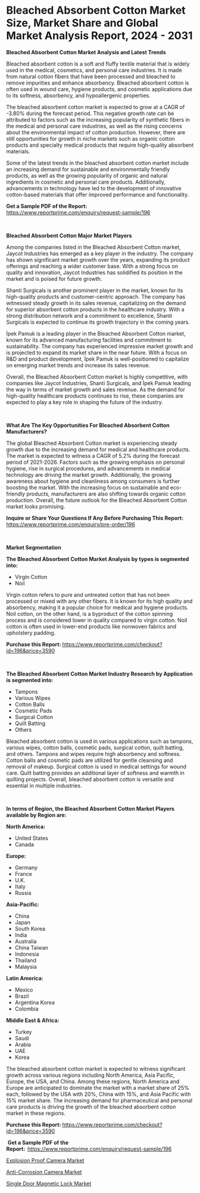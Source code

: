 <p><h1>Bleached Absorbent Cotton Market Size, Market Share and Global Market Analysis Report, 2024 - 2031</h1></p><p><strong>Bleached Absorbent Cotton Market Analysis and Latest Trends</strong></p>
<p><p>Bleached absorbent cotton is a soft and fluffy textile material that is widely used in the medical, cosmetics, and personal care industries. It is made from natural cotton fibers that have been processed and bleached to remove impurities and enhance absorbency. Bleached absorbent cotton is often used in wound care, hygiene products, and cosmetic applications due to its softness, absorbency, and hypoallergenic properties.</p><p>The bleached absorbent cotton market is expected to grow at a CAGR of -3.80% during the forecast period. This negative growth rate can be attributed to factors such as the increasing popularity of synthetic fibers in the medical and personal care industries, as well as the rising concerns about the environmental impact of cotton production. However, there are still opportunities for growth in niche markets such as organic cotton products and specialty medical products that require high-quality absorbent materials.</p><p>Some of the latest trends in the bleached absorbent cotton market include an increasing demand for sustainable and environmentally friendly products, as well as the growing popularity of organic and natural ingredients in cosmetic and personal care products. Additionally, advancements in technology have led to the development of innovative cotton-based materials that offer improved performance and functionality.</p></p>
<p><strong>Get a Sample PDF of the Report:&nbsp;</strong> <a href="https://www.reportprime.com/enquiry/request-sample/196">https://www.reportprime.com/enquiry/request-sample/196</a></p>
<p>&nbsp;</p>
<p><strong>Bleached Absorbent Cotton Major Market Players</strong></p>
<p><p>Among the companies listed in the Bleached Absorbent Cotton market, Jaycot Industries has emerged as a key player in the industry. The company has shown significant market growth over the years, expanding its product offerings and reaching a wider customer base. With a strong focus on quality and innovation, Jaycot Industries has solidified its position in the market and is poised for future growth.</p><p>Shanti Surgicals is another prominent player in the market, known for its high-quality products and customer-centric approach. The company has witnessed steady growth in its sales revenue, capitalizing on the demand for superior absorbent cotton products in the healthcare industry. With a strong distribution network and a commitment to excellence, Shanti Surgicals is expected to continue its growth trajectory in the coming years.</p><p>İpek Pamuk is a leading player in the Bleached Absorbent Cotton market, known for its advanced manufacturing facilities and commitment to sustainability. The company has experienced impressive market growth and is projected to expand its market share in the near future. With a focus on R&D and product development, İpek Pamuk is well-positioned to capitalize on emerging market trends and increase its sales revenue.</p><p>Overall, the Bleached Absorbent Cotton market is highly competitive, with companies like Jaycot Industries, Shanti Surgicals, and İpek Pamuk leading the way in terms of market growth and sales revenue. As the demand for high-quality healthcare products continues to rise, these companies are expected to play a key role in shaping the future of the industry.</p></p>
<p>&nbsp;</p>
<p><strong>What Are The Key Opportunities For Bleached Absorbent Cotton Manufacturers?</strong></p>
<p><p>The global Bleached Absorbent Cotton market is experiencing steady growth due to the increasing demand for medical and healthcare products. The market is expected to witness a CAGR of 5.2% during the forecast period of 2021-2026. Factors such as the growing emphasis on personal hygiene, rise in surgical procedures, and advancements in medical technology are driving the market growth. Additionally, the growing awareness about hygiene and cleanliness among consumers is further boosting the market. With the increasing focus on sustainable and eco-friendly products, manufacturers are also shifting towards organic cotton production. Overall, the future outlook for the Bleached Absorbent Cotton market looks promising.</p></p>
<p><strong>Inquire or Share Your Questions If Any Before Purchasing This Report:</strong> <a href="https://www.reportprime.com/enquiry/pre-order/196">https://www.reportprime.com/enquiry/pre-order/196</a></p>
<p>&nbsp;</p>
<p><strong>Market Segmentation</strong></p>
<p><strong>The Bleached Absorbent Cotton Market Analysis by types is segmented into:</strong></p>
<p><ul><li>Virgin Cotton</li><li>Noil</li></ul></p>
<p><p>Virgin cotton refers to pure and untreated cotton that has not been processed or mixed with any other fibers. It is known for its high quality and absorbency, making it a popular choice for medical and hygiene products. Noil cotton, on the other hand, is a byproduct of the cotton spinning process and is considered lower in quality compared to virgin cotton. Noil cotton is often used in lower-end products like nonwoven fabrics and upholstery padding.</p></p>
<p><strong>Purchase this Report:&nbsp;</strong><a href="https://www.reportprime.com/checkout?id=196&price=3590">https://www.reportprime.com/checkout?id=196&price=3590</a></p>
<p>&nbsp;</p>
<p><strong>The Bleached Absorbent Cotton Market Industry Research by Application is segmented into:</strong></p>
<p><ul><li>Tampons</li><li>Various Wipes</li><li>Cotton Balls</li><li>Cosmetic Pads</li><li>Surgical Cotton</li><li>Quilt Batting</li><li>Others</li></ul></p>
<p><p>Bleached absorbent cotton is used in various applications such as tampons, various wipes, cotton balls, cosmetic pads, surgical cotton, quilt batting, and others. Tampons and wipes require high absorbency and softness. Cotton balls and cosmetic pads are utilized for gentle cleansing and removal of makeup. Surgical cotton is used in medical settings for wound care. Quilt batting provides an additional layer of softness and warmth in quilting projects. Overall, bleached absorbent cotton is versatile and essential in multiple industries.</p></p>
<p>&nbsp;</p>
<p><strong>In terms of Region, the Bleached Absorbent Cotton Market Players available by Region are:</strong></p>
<p>
    <p> <strong> North America: </strong>
        <ul>
            <li>United States</li>
            <li>Canada</li>
        </ul>
        </p> 
    <p> <strong> Europe: </strong>
        <ul>
            <li>Germany</li>
            <li>France</li>
            <li>U.K.</li>
            <li>Italy</li>
            <li>Russia</li>
        </ul>
        </p> 
    <p> <strong> Asia-Pacific: </strong>
        <ul>
            <li>China</li>
            <li>Japan</li>
            <li>South Korea</li>
            <li>India</li>
            <li>Australia</li>
            <li>China Taiwan</li>
            <li>Indonesia</li>
            <li>Thailand</li>
            <li>Malaysia</li>
        </ul>
        </p> 
    <p> <strong> Latin America: </strong>
        <ul>
            <li>Mexico</li>
            <li>Brazil</li>
            <li>Argentina Korea</li>
            <li>Colombia</li>
        </ul>
        </p> 
    <p> <strong> Middle East & Africa: </strong>
        <ul>
            <li>Turkey</li>
            <li>Saudi</li>
            <li>Arabia</li>
            <li>UAE</li>
            <li>Korea</li>
        </ul>
    </p>
    </p>
<p><p>The bleached absorbent cotton market is expected to witness significant growth across various regions including North America, Asia Pacific, Europe, the USA, and China. Among these regions, North America and Europe are anticipated to dominate the market with a market share of 25% each, followed by the USA with 20%, China with 15%, and Asia Pacific with 15% market share. The increasing demand for pharmaceutical and personal care products is driving the growth of the bleached absorbent cotton market in these regions.</p></p>
<p><strong>Purchase this Report: </strong><a href="https://www.reportprime.com/checkout?id=196&price=3590">https://www.reportprime.com/checkout?id=196&price=3590</a></p>
<p>&nbsp;<strong>Get a Sample PDF of the Report:&nbsp;&nbsp;</strong><a href="https://www.reportprime.com/enquiry/request-sample/196">https://www.reportprime.com/enquiry/request-sample/196</a></p>
<p><strong></strong></p>
<p><p><a href="https://view.publitas.com/reportprime-1/explosion-proof-camera-market-size-growth-outlook-from-2023-to-2030-projecting-at-markets-trends-analysis-by-application-regional-outlook-and-revenue/">Explosion Proof Camera Market</a></p><p><a href="https://view.publitas.com/reportprime-1/anti-corrosion-camera-market-size-and-growth-market-segmentation-regional-and-country-breakdowns-and-market-trends-for-period-from-2023-2030/">Anti-Corrosion Camera Market</a></p><p><a href="https://view.publitas.com/reportprime-1/single-door-magnetic-lock-market-dynamics-2023-2030-also-about-its-market-trends-projections-and-opportunities/">Single Door Magnetic Lock Market</a></p></p>